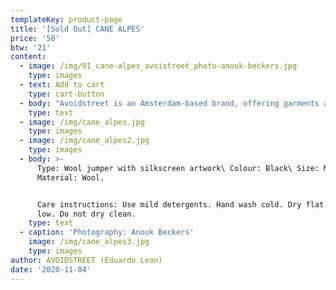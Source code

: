 ```yaml
---
templateKey: product-page
title: '[Sold Out] CANE ALPES'
price: '50'
btw: '21'
content:
  - image: /img/01_cane-alpes_avoistreet_photo-anouk-beckers.jpg
    type: images
  - text: Add to cart
    type: cart-button
  - body: "Avoidstreet is an Amsterdam-based brand, offering garments and accessories defined by expressive and unique details regenerated from upcycled materials. Every garment starts off as an hyper-adaptable base for transformation — ready to be appropriated, deconstructed, remixed, and finally copied and pasted back into circulation as something else. \r\n\n\r\n\n\r\n\nThe endless source of fast fashion garments available as deadstock and in secondhand markets are like low-resolution images on a hard drive. The result is distinctive one-of-a-kind or small editions that embed a dualist vernacular between the commonplace and the tropes of high fashion. \r\n\n\r\n\nFounded in 2017, Avoidstreet is the initiative of designer Eduardo Leon. Unbridled by industry conventions, Leon combines the sensibilities of rich color-drenched images of Peruvian folklore, tecnocumbia, and bootleg-filled markets, and the potency of a Milanese high-gloss veneer in his creations, including garments, crafted objects, installations, and performances."
    type: text
  - image: /img/cane_alpes.jpg
    type: images
  - image: /img/cane_alpes2.jpg
    type: images
  - body: >-
      Type: Wool jumper with silkscreen artwork\ Colour: Black\ Size: M\
      Material: Wool.


      Care instructions: Use mild detergents. Hand wash cold. Dry flat. Iron
      low. Do not dry clean.
    type: text
  - caption: 'Photography: Anouk Beckers'
    image: /img/cane_alpes3.jpg
    type: images
author: AVOIDSTREET (Eduardo Leon)
date: '2020-11-04'
---
```



